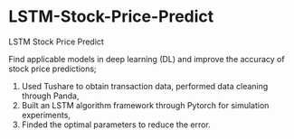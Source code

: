 # LSTM-Stock-Price-Predict
LSTM Stock Price Predict

Find applicable models in deep learning (DL) and improve the accuracy of stock price predictions;

1. Used Tushare to obtain transaction data, performed data cleaning through Panda, 
2. Built an LSTM algorithm framework through Pytorch for simulation experiments, 
3. Finded the optimal parameters to reduce the error.
